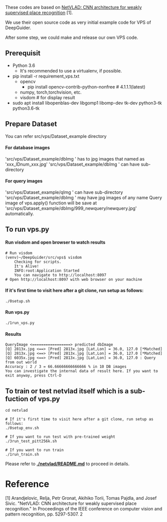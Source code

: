 These codes are  based on [NetVLAD: CNN architecture for weakly supervised place recognition](https://github.com/Nanne/pytorch-NetVlad) [1].

We use their open source code as very initial example code for VPS of DeepGuider.

After some step, we could make and release our own VPS code.

## Prerequisit
- Python 3.6
  - It's recommended to use a virtualenv, if possible.
- pip install -r requirement_vps.txt
  - opencv
    - pip install opencv-contrib-python-nonfree # 4.1.1.1(latest)
  - numpy, torch,torchvision, etc.
  - visdom  #  for display result
- sudo apt install libopenblas-dev libgomp1 libomp-dev tk-dev python3-tk python3.6-tk


## Prepare Dataset
You can refer src/vps/Dataset_example directory
#### For database images
'src/vps/Dataset_example/dbImg '  has to jpg images that named as 'xxx_IDnum_xxx.jpg'
'src/vps/Dataset_example/dbImg '  can have sub-directory
#### For query  images
'src/vps/Dataset_example/qImg '  can have sub-directory
'src/vps/Dataset_example/dbImg '  may have jpg images of any name
Query image of vps.apply() function will be save at  'src/vps/Dataset_example/dbImg/999_newquery/newquery.jpg' automatically.


## To run vps.py
#### Run visdom and open browser to watch results
```
# Run visdom
(venv)~/DeepGuider/src/vps$ visdom
	Checking for scripts.
	It's Alive!
	INFO:root:Application Started
	You can navigate to http://localhost:8097
# Open http://localhost:8097 with web browser on your machine
```
#### If it's first time to visit here after a git clone, run setup as follows:
```
./0setup.sh
```
#### Run vps.py
```
./1run_vps.py
```

#### Results
```
QueryImage <=================> predicted dbImage
[Q] 2813x.jpg <==> [Pred] 2813x.jpg [Lat,Lon] = 36.0, 127.0 [*Matched]
[Q] 2813x.jpg <==> [Pred] 2813x.jpg [Lat,Lon] = 36.0, 127.0 [*Matched]
[Q] 6035x.jpg <==> [Pred] 2813x.jpg [Lat,Lon] = 36.0, 127.0 : Query from out world
Accuracy : 2 / 3 = 66.66666666666666 % in 10 DB images
You can investigate the internal data of result here. If you want to exit anyway, press Ctrl-D
```

## To train or test netvlad itself which is a sub-fuction of vps.py
```
cd netvlad

# If it's first time to visit here after a git clone, run setup as follows:
./0setup_env.sh

# If you want to run test with pre-trained weight
./3run_test_pitt256k.sh

# If you want to run train
./1run_train.sh

```



Please refer to [**./netvlad/README.md**](netvlad/README.md) to proceed in details.



# Reference

[1] Arandjelovic, Relja, Petr Gronat, Akihiko Torii, Tomas Pajdla, and Josef Sivic. "NetVLAD: CNN architecture for weakly supervised place recognition." In Proceedings of the IEEE conference on computer vision and pattern recognition, pp. 5297-5307. 2

```

```
